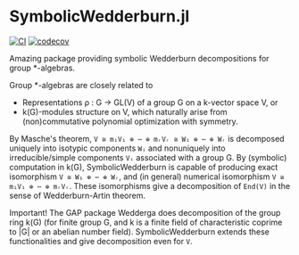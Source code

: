 # SymbolicWedderburn.jl
[![CI](https://github.com/kalmarek/SymbolicWedderburn.jl/workflows/CI/badge.svg?branch=master)](https://github.com/kalmarek/SymbolicWedderburn.jl/actions)
[![codecov](https://codecov.io/gh/kalmarek/SymbolicWedderburn.jl/branch/master/graph/badge.svg)](https://codecov.io/gh/kalmarek/SymbolicWedderburn.jl)

Amazing package providing symbolic Wedderburn decompositions for group *-algebras.

Group *-algebras are closely related to
* Representations ρ : G → GL(V) of a group G on a k-vector space V, or
* k(G)-modules structure on V,
which naturally arise from (non)commutative polynomial optimization with symmetry.

By Masche's theorem, `V ≅ m₁V₁ ⊕ ⋯ ⊕ mᵣVᵣ ≅ W₁ ⊕ ⋯ ⊕ Wᵣ` is decomposed uniquely into isotypic components `Wᵢ` and nonuniquely into irreducible/simple components `Vᵢ` associated with a group G. By (symbolic) computation in k(G), SymbolicWedderburn is capable of producing exact isomorphism `V ≅ W₁ ⊕ ⋯ ⊕ Wᵣ`, and (in general) numerical isomorphism `V ≅ m₁V₁ ⊕ ⋯ ⊕ mᵣVᵣ`. These isomorphisms give a decomposition of `End(V)` in the sense of Wedderburn-Artin theorem.

Important! The GAP package Wedderga does decomposition of the group ring k(G)
(for finite group G, and k is a finite field of characteristic coprime to |G| or
an abelian number field). SymbolicWedderburn extends these functionalities and give decomposition even for `V`.
